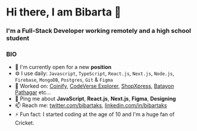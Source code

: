 # Hi there, I am Bibarta 👋

### I'm a Full-Stack Developer working remotely and a high school student

### BIO

- 🏢 I'm currently open for a new **position**
- ⚙️ I use daily: `Javascript`, `TypeScript`, `React.js`, `Next.js`, `Node.js`, `Firebase`, `MongoDB`, `Postgres`, `Git` & `Figma`
- 💅 Worked on: [Coinify](https://coinify-bibartaks.vercel.app/), [CodeVerse Explorer](https://codeverse-explorer.vercel.app/),
  [ShopXpress](https://shopxpress-bibartaks.vercel.app/), [Batayon Pathagar](https://batayonpathagar.com) etc…
- 💬 Ping me about **JavaScript**, **React.js**, **Next.js**, **Figma**, **Designing**
- 📫 Reach me: [twitter.com/bibartaks](https://x.com/bibartaks), [linkedin.com/in/bibartaks](https://linkedin.com/in/bibartaks)
- ⚡️ Fun fact: I started coding at the age of 10 and I'm a huge fan of Cricket.








